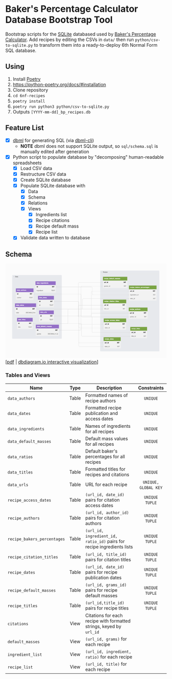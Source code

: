 # Baker's Percentage Calculator Database Bootstrap Tool

Bootstrap scripts for the [SQLite][sqlite] databased used by [Baker's Percentage Calculator][bpcalcobs]. Add recipes by editing the CSVs in `data/` then run `python/csv-to-sqlite.py` to transform them into a ready-to-deploy 6th Normal Form SQL database.

## Using
1. Install [Poetry][pypoetry]
1. https://python-poetry.org/docs/#installation
1. Clone repository
1. `cd 6nf-recipes`
1. `poetry install`
1. `poetry run python3 python/csv-to-sqlite.py`
1. Outputs `[YYYY-mm-dd]_bp_recipes.db`

## Feature List
- [x] [dbml][dbml] for generating SQL (via [dbml-cli][dbmlcli])
  - **NOTE** dbml does not support SQLite output, so `sql/schema.sql` is manually edited after generation
- [x] Python script to populate database by "decomposing" human-readable spreadsheets
  - [x] Load CSV data
  - [x] Restructure CSV data
  - [x] Create SQLite database
  - [x] Populate SQLite database with
    - [x] Data
    - [x] Schema
    - [x] Relations
    - [x] Views
      - [x] Ingredients list
      - [x] Recipe citations
      - [x] Recipe default mass
      - [x] Recipe list
  - [x] Validate data written to database

## Schema
![database schema](dbml/schema.png)
[[pdf](dbml/schema.pdf) | [dbdiagram.io interactive visualization](https://dbdiagram.io/d/63dfc0d0296d97641d7e8c4f)]

### Tables and Views
| Name                        | Type  | Description                                                            | Constraints          |
|-----------------------------|:-----:|------------------------------------------------------------------------|:--------------------:|
| `data_authors`              | Table | Formatted names of recipe authors                                      | `UNIQUE`             |
| `data_dates`                | Table | Formatted recipe publication and access dates                          | `UNIQUE`             |
| `data_ingredients`          | Table | Names of ingredients for all recipes                                   | `UNIQUE`             |
| `data_default_masses`       | Table | Default mass values for all recipes                                    | `UNIQUE`             |
| `data_ratios`               | Table | Default baker's percentages for all recipes                            | `UNIQUE`             |
| `data_titles`               | Table | Formatted titles for recipes and citations                             | `UNIQUE`             |
| `data_urls`                 | Table | URL for each recipe                                                    | `UNIQUE, GLOBAL KEY` |
| `recipe_access_dates`       | Table | `(url_id, date_id)` pairs for citation access dates                    | `UNIQUE TUPLE`       |
| `recipe_authors`            | Table | `(url_id, author_id)` pairs for citation authors                       | `UNIQUE TUPLE`       |
| `recipe_bakers_percentages` | Table | `(url_id, ingredient_id, ratio_id)` pairs for recipe ingredients lists | `UNIQUE TUPLE`       |
| `recipe_citation_titles`    | Table | `(url_id, title_id)` pairs for citation titles                         | `UNIQUE TUPLE`       |
| `recipe_dates`              | Table | `(url_id, date_id)` pairs for recipe publication dates                 | `UNIQUE TUPLE`       |
| `recipe_default_masses`     | Table | `(url_id, grams_id)` pairs for recipe default masses                   | `UNIQUE TUPLE`       |
| `recipe_titles`             | Table | `(url_id,title_id)` pairs for recipe titles                            | `UNIQUE TUPLE`       |
| `citations`                 | View  | Citations for each recipe with formatted strings, keyed by `url_id`    |                      |
| `default_masses`            | View  | `(url_id, grams)` for each recipe                                      |                      |
| `ingredient_list`           | View  | `(url_id, ingredient, ratio)` for each recipe                          |                      |
| `recipe_list`               | View  | `(url_id, title)` for each recipe                                      |                      |

[bpcalcobs]: https://observablehq.com/@jagrafft/bakers-percentage-calculator
[dbml]: https://www.dbml.org/
[dbmlcli]: https://www.dbml.org/cli/
[pypoetry]: https://python-poetry.org
[sqlite]: https://www.sqlite.org/
